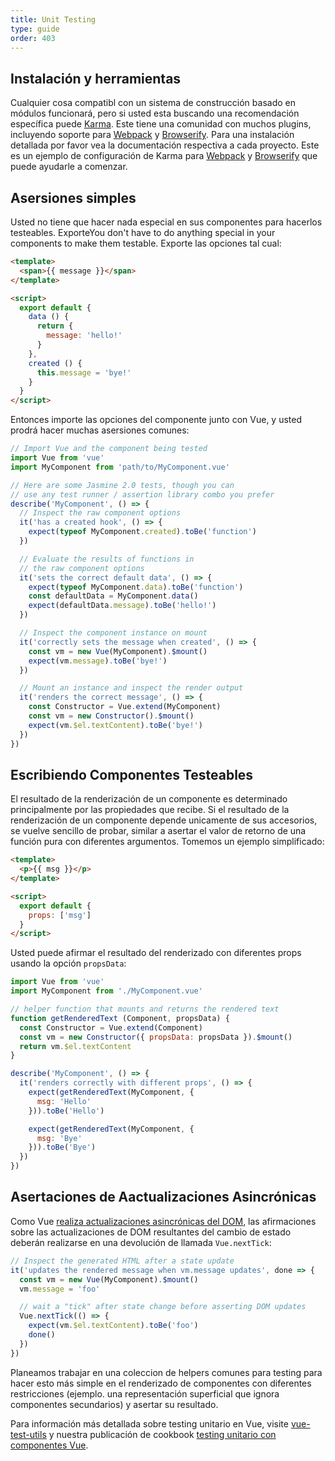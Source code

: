 ```yaml
---
title: Unit Testing
type: guide
order: 403
---
```


## Instalación y herramientas

Cualquier cosa compatibl con un sistema de construcción basado en módulos funcionará, pero si usted esta buscando una recomendación específica puede [Karma](http://karma-runner.github.io). Este tiene una comunidad con muchos plugins, incluyendo soporte para  [Webpack](https://github.com/webpack/karma-webpack) y [Browserify](https://github.com/Nikku/karma-browserify). Para una instalación detallada por favor vea la documentación respectiva a cada proyecto. Este es un ejemplo de configuración de Karma para [Webpack](https://github.com/vuejs-templates/webpack/blob/master/template/test/unit/karma.conf.js) y [Browserify](https://github.com/vuejs-templates/browserify/blob/master/template/karma.conf.js) que puede ayudarle a comenzar.

## Asersiones simples

Usted no tiene que hacer nada especial en sus componentes para hacerlos testeables. ExporteYou don't have to do anything special in your components to make them testable. Exporte las opciones tal cual:

``` html
<template>
  <span>{{ message }}</span>
</template>

<script>
  export default {
    data () {
      return {
        message: 'hello!'
      }
    },
    created () {
      this.message = 'bye!'
    }
  }
</script>
```

Entonces importe las opciones del componente junto con Vue, y usted prodrá hacer muchas asersiones comunes:

``` js
// Import Vue and the component being tested
import Vue from 'vue'
import MyComponent from 'path/to/MyComponent.vue'

// Here are some Jasmine 2.0 tests, though you can
// use any test runner / assertion library combo you prefer
describe('MyComponent', () => {
  // Inspect the raw component options
  it('has a created hook', () => {
    expect(typeof MyComponent.created).toBe('function')
  })

  // Evaluate the results of functions in
  // the raw component options
  it('sets the correct default data', () => {
    expect(typeof MyComponent.data).toBe('function')
    const defaultData = MyComponent.data()
    expect(defaultData.message).toBe('hello!')
  })

  // Inspect the component instance on mount
  it('correctly sets the message when created', () => {
    const vm = new Vue(MyComponent).$mount()
    expect(vm.message).toBe('bye!')
  })

  // Mount an instance and inspect the render output
  it('renders the correct message', () => {
    const Constructor = Vue.extend(MyComponent)
    const vm = new Constructor().$mount()
    expect(vm.$el.textContent).toBe('bye!')
  })
})
```

## Escribiendo Componentes Testeables

El resultado de la renderización de un componente es determinado principalmente por las propiedades que recibe. Si el resultado de la renderización de un componente depende unicamente de sus accesorios, se vuelve sencillo de probar, similar a asertar el valor de retorno de una función pura con diferentes argumentos. Tomemos un ejemplo simplificado:

``` html
<template>
  <p>{{ msg }}</p>
</template>

<script>
  export default {
    props: ['msg']
  }
</script>
```

Usted puede afirmar el resultado del renderizado con diferentes props usando la opción `propsData`:

``` js
import Vue from 'vue'
import MyComponent from './MyComponent.vue'

// helper function that mounts and returns the rendered text
function getRenderedText (Component, propsData) {
  const Constructor = Vue.extend(Component)
  const vm = new Constructor({ propsData: propsData }).$mount()
  return vm.$el.textContent
}

describe('MyComponent', () => {
  it('renders correctly with different props', () => {
    expect(getRenderedText(MyComponent, {
      msg: 'Hello'
    })).toBe('Hello')

    expect(getRenderedText(MyComponent, {
      msg: 'Bye'
    })).toBe('Bye')
  })
})
```

## Asertaciones de Aactualizaciones Asincrónicas

Como Vue [realiza actualizaciones asincrónicas del DOM](reactivity.html#Async-Update-Queue), las afirmaciones sobre las actualizaciones de DOM resultantes del cambio de estado deberán realizarse en una devolución de llamada `Vue.nextTick`:

``` js
// Inspect the generated HTML after a state update
it('updates the rendered message when vm.message updates', done => {
  const vm = new Vue(MyComponent).$mount()
  vm.message = 'foo'

  // wait a "tick" after state change before asserting DOM updates
  Vue.nextTick(() => {
    expect(vm.$el.textContent).toBe('foo')
    done()
  })
})
```

Planeamos trabajar en una coleccion de helpers comunes para testing para hacer esto más simple en el renderizado de componentes con diferentes restricciones (ejemplo. una representación superficial que ignora componentes secundarios) y asertar su resultado.

Para información más detallada sobre testing unitario en Vue, visite [vue-test-utils](https://vue-test-utils.vuejs.org/) y nuestra publicación de cookbook [testing unitario con componentes Vue](https://vuejs.org/v2/cookbook/unit-testing-vue-components.html).
